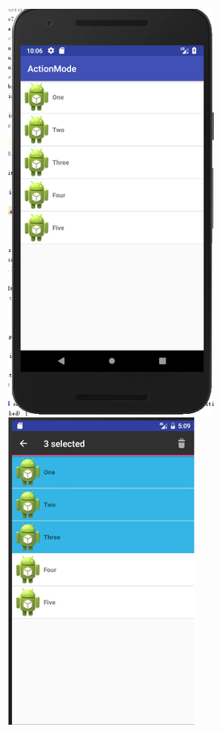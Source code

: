 
![image](https://github.com/dream2018seek/androidtest/blob/master/pictures/actionmode1.png)  
![image](https://github.com/dream2018seek/androidtest/blob/master/pictures/actionmode2.jpg)  

